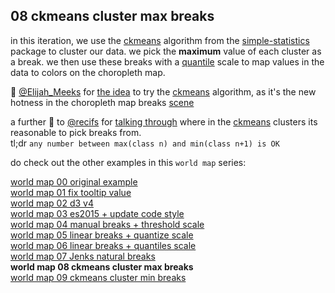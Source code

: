 ## 08 ckmeans cluster max breaks

in this iteration, we use the [ckmeans](http://simplestatistics.org/docs/#ckmeans) algorithm from the [simple-statistics](http://simplestatistics.org/) package to cluster our data. we pick the **maximum** value of each cluster as a break.  we then use these breaks with a [quantile](https://github.com/d3/d3-scale/blob/master/README.md#quantile-scales) scale to map values in the data to colors on the choropleth map.

🎩 [@Elijah_Meeks](https://twitter.com/Elijah_Meeks) for [the idea](https://d3js.slack.com/archives/help/p1474482980000316) to try the [ckmeans](http://simplestatistics.org/docs/#ckmeans) algorithm, as it's the new hotness in the choropleth map breaks [scene](https://d3js.slack.com/)

a further 🙏 to [@recifs](https://twitter.com/recifs) for [talking through](https://d3js.slack.com/archives/help/p1474484449000325) where in the [ckmeans](http://simplestatistics.org/docs/#ckmeans) clusters its reasonable to pick breaks from.  
tl;dr `any number between max(class n) and min(class n+1) is OK`

do check out the other examples in this `world map` series:  

[world map 00 original example](https://bl.ocks.org/jeremycflin/b43ab253f3ae02dced07)  
[world map 01 fix tooltip value](https://bl.ocks.org/micahstubbs/01529b106c93f9b649c4006de5c79b80)  
[world map 02 d3 v4](https://bl.ocks.org/micahstubbs/8e15870eb432a21f0bc4d3d527b2d14f)  
[world map 03 es2015 + update code style](https://bl.ocks.org/micahstubbs/281d7b7a7e39a9b59cf80f1b8bd41a72)  
[world map 04 manual breaks + threshold scale](https://bl.ocks.org/micahstubbs/535e57a3a2954a129c13701fe61c681d)  
[world map 05 linear breaks + quantize scale](https://bl.ocks.org/micahstubbs/c14d8bda8e337da6c836a526ad1a7c5a)  
[world map 06 linear breaks + quantiles scale](https://bl.ocks.org/micahstubbs/536bc140537c1f90bf01f0bb9adc87b8)  
[world map 07 Jenks natural breaks](https://bl.ocks.org/micahstubbs/8fc2a6477f5d731dc97887a958f6826d)  
**world map 08 ckmeans cluster max breaks**  
[world map 09 ckmeans cluster min breaks](https://bl.ocks.org/micahstubbs/c7f17dcbdc728e0d579d84e47c33dfa6)  